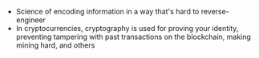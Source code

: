 - Science of encoding information in a way that's hard to reverse-engineer
- In cryptocurrencies, cryptography is used for proving your identity, preventing tampering with past transactions on the blockchain, making mining hard, and others